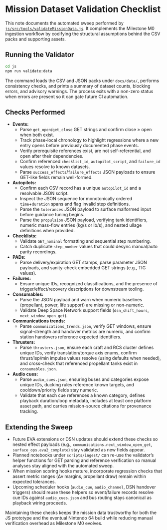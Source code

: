 # Mission Dataset Validation Checklist

This note documents the automated sweep performed by [`js/src/tools/validateMissionData.js`](../../js/src/tools/validateMissionData.js). It complements the Milestone M0 ingestion workflow by codifying the structural assumptions behind the CSV packs and supporting assets.

## Running the Validator

```bash
cd js
npm run validate:data
```

The command loads the CSV and JSON packs under `docs/data/`, performs consistency checks, and prints a summary of dataset counts, blocking errors, and advisory warnings. The process exits with a non-zero status when errors are present so it can gate future CI automation.

## Checks Performed

- **Events:**
  - Parse `get_open`/`get_close` GET strings and confirm close ≥ open when both exist.
  - Track phase-local chronology to highlight regressions where a new entry opens before previously documented phase events.
  - Verify prerequisite references exist, are not self-referential, and open after their dependencies.
  - Confirm referenced `checklist_id`, `autopilot_script`, and `failure_id` values resolve to known datasets.
  - Parse `success_effects`/`failure_effects` JSON payloads to ensure GET-like fields remain well-formed.
- **Autopilots:**
  - Confirm each CSV record has a unique `autopilot_id` and a resolvable JSON script.
  - Inspect the JSON sequence for monotonically ordered `time`+`duration` spans and flag invalid step definitions.
  - Parse the `tolerances` JSON payload to surface malformed input before guidance tuning begins.
  - Parse the `propulsion` JSON payload, verifying tank identifiers, numeric mass-flow entries (kg/s or lb/s), and nested
    ullage definitions when provided.
- **Checklists:**
  - Validate `GET_nominal` formatting and sequential step numbering.
  - Catch duplicate `step_number` values that could desync manual/auto parity recordings.
- **PADs:**
  - Parse delivery/expiration GET stamps, parse parameter JSON payloads, and sanity-check embedded GET strings (e.g., TIG values).
- **Failures:**
  - Ensure unique IDs, recognized classifications, and the presence of trigger/effect/recovery descriptions for downstream tooling.
- **Consumables:**
  - Parse the JSON payload and warn when numeric baselines (propellant, power, life support) are missing or non-numeric.
  - Validate Deep Space Network support fields (`dsn_shift_hours`, `next_window_open_get`).
- **Communications trends:**
  - Parse `communications_trends.json`, verify GET windows, ensure signal-strength and handover metrics are numeric, and confirm station handovers reference expected identifiers.
- **Thrusters:**
  - Parse `thrusters.json`, ensure each craft and RCS cluster defines unique IDs, verify translation/torque axis enums, confirm thrust/Isp/min impulse values resolve (using defaults when needed), and cross-check that referenced propellant tanks exist in `consumables.json`.
- **Audio cues:**
  - Parse `audio_cues.json`, ensuring buses and categories expose unique IDs, ducking rules reference known targets, and cooldown/priority fields stay numeric.
  - Validate that each cue references a known category, defines playback duration/loop metadata, includes at least one platform asset path, and carries mission-source citations for provenance tracking.

## Extending the Sweep

- Future EVA extensions or DSN updates should extend these checks so nested effect payloads (e.g., `communications.next_window_open_get`, `surface_ops.eva2_complete`) stay validated as new fields appear.
- Planned notebooks under `scripts/ingest/` can re-use the validator’s helper functions for GET parsing and reference verification so manual analyses stay aligned with the automated sweep.
- When mission scoring hooks mature, incorporate regression checks that assert metric ranges (Δv margins, propellant draw) remain within expected tolerances.
- Upcoming scheduler hooks (`audio_cue`, `audio_channel`, DSN handover triggers) should reuse these helpers so event/failure records resolve cue IDs against `audio_cues.json` and bus routing stays canonical as playback wiring proceeds.

Maintaining these checks keeps the mission data trustworthy for both the JS prototype and the eventual Nintendo 64 build while reducing manual verification overhead as Milestone M0 evolves.

